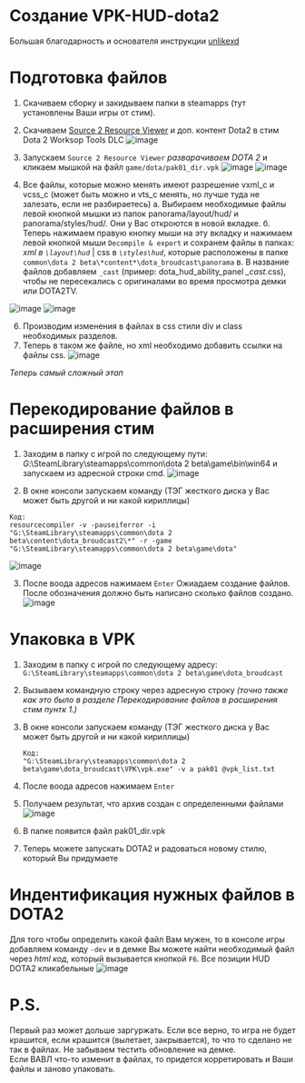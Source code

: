 # Создание VPK-HUD-dota2
Большая благодарность и основателя инструкции [unlikexd](https://github.com/unlikexd)

# Подготовка файлов

1. Скачиваем сборку и закидываем папки в steamapps (тут установлены Ваши игры от стим).
2. Скачиваем [Source 2 Resource Viewer](https://valveresourceformat.github.io/) и доп. контент Dota2 в стим Dota 2 Worksop Tools DLC
![image](https://github.com/user-attachments/assets/f6f43432-276c-43b4-a1fa-aee6b768eb8f)

3. Запускаем  `Source 2 Resource Viewer` *разварачиваем DOTA 2* и кликаем мышкой на файл `game/dota/pak01_dir.vpk`
![image](https://github.com/user-attachments/assets/f304d65f-8d99-4807-8536-81ed9f7742cb)
![image](https://github.com/user-attachments/assets/2dee52fc-d7c8-4682-b061-7f6b58279e54)

4. Все файлы, которые можно менять имеют разрешение vxml_c и vcss_c (может быть можно и vts_c менять, но лучше туда не залезать, если не разбираетесь)
   а. Выбираем необходимые файлы левой кнопкой мышки из папок panorama/layout/hud/ и  panorama/styles/hud/. Они у Вас откроются в новой вкладке. 
   б. Теперь нажимаем правую кнопку мыши на эту вкладку и нажимаем левой кнопкой мыши `Decompile & export` и сохранем файлы в папках: *xml в `\layout\hud`* | css в *`\styles\hud`*, которые расположены в папке `common\dota 2 beta\*content*\dota_broudcast\panorama`
   в. В название файлов добавляем `_cast` (пример: dota_hud_ability_panel *_cast*.css), чтобы не пересекались с оригиналами во время просмотра демки или DOTA2TV.
   
![image](https://github.com/user-attachments/assets/af47b7ef-8a59-4b1b-8649-110ba1528919)
![image](https://github.com/user-attachments/assets/edb8a865-9f78-4ce5-a7c1-6a85bb355b2f)

6. Производим изменения в файлах в css стили div и class необходимых разделов.
7. Теперь в таком же файле, но xml необходимо добавить ссылки на файлы css.
![image](https://github.com/user-attachments/assets/9b9800f5-dd79-45bc-8202-59b5b25350be)



*Теперь самый сложный этап*
# Перекодирование файлов в расширения стим

1. Заходим в папку с игрой по следующему пути:
   *G*:\SteamLibrary\steamapps\common\dota 2 beta\game\bin\win64
   и запускаем из адресной строки cmd.
![image](https://github.com/user-attachments/assets/81822c6f-e51f-4cd7-87a9-b36e0b24157b)

2. В окне консоли запускаем команду (ТЭГ жесткого диска у Вас может быть другой и ни какой кириллицы)
```
Код:
resourcecompiler -v -pauseiferror -i "G:\SteamLibrary\steamapps\common\dota 2 beta\content\dota_broudcast2\*" -r -game "G:\SteamLibrary\steamapps\common\dota 2 beta\game\dota"
```
![image](https://github.com/user-attachments/assets/0b405e80-efce-48e6-84ad-0cc39a07061c)

3. После воода адресов нажимаем `Enter`
  Ожиадаем создание файлов. После обозначения должно быть написано сколько файлов создано.
![image](https://github.com/user-attachments/assets/cce7f138-b299-400b-bde8-999d5edec692)

# Упаковка в VPK
1. Заходим в папку с игрой по следующему адресу: `G:\SteamLibrary\steamapps\common\dota 2 beta\game\dota_broudcast`
2. Вызываем командную строку через адресную строку *(точно также как это было в разделе Перекодирование файлов в расширения стим пунтк 1.)*
3. В окне консоли запускаем команду (ТЭГ жесткого диска у Вас может быть другой и ни какой кириллицы)
   ```
   Код:
   "G:\SteamLibrary\steamapps\common\dota 2 beta\game\dota_broudcast\VPK\vpk.exe" -v a pak01 @vpk_list.txt
   ```
4. После воода адресов нажимаем `Enter`
5. Получаем результат, что архив создан с определенными файлами
![image](https://github.com/user-attachments/assets/5cc43e54-04dd-4fd9-ac7f-17bc81dd10c9)

6. В папке появится файл pak01_dir.vpk
7. Теперь можете запускать DOTA2 и радоваться новому стилю, который Вы придумаете

# Индентификация нужных файлов в DOTA2
Для того чтобы определить какой файл Вам мужен, то в консоле игры добавляем команду `-dev` и в демке Вы можете найти необходимый файл через *html код*, который вызывается кнопкой `F6`.
Все позиции HUD DOTA2 кликабельные
![image](https://github.com/user-attachments/assets/605040ac-42d7-49d1-8a06-63d86d43df1a)

# P.S.   
Первый раз может дольше заргуржать. Если все верно, то игра не будет крашится, если крашится (вылетает, закрывается), то что то сделано не так в файлах.
Не забываем тестить обновление на демке.   
Если ВАВЛ что-то изменит в файлах, то придется корретировать и Ваши файлы и заново упаковать.
